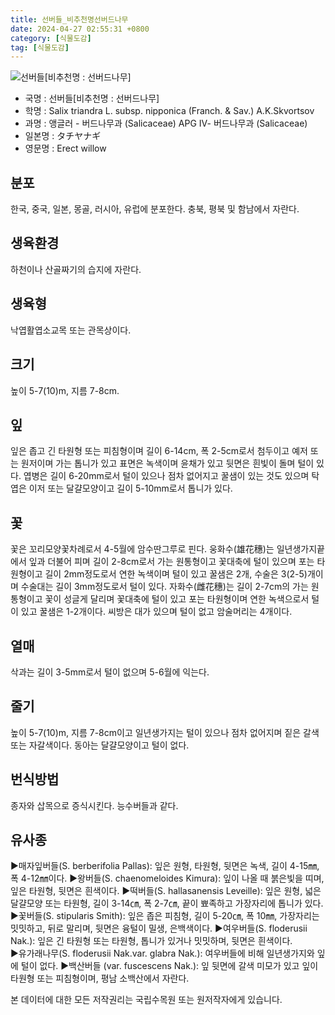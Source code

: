 ```yaml
---
title: 선버들_비추천명선버드나무
date: 2024-04-27 02:55:31 +0800
category: [식물도감]
tag: [식물도감]
---
```




![선버들[비추천명 : 선버드나무]](/fileUpload/plants/basic/Salicaceae/Salix/16900/1_th2.JPG)
- 국명 : 선버들[비추천명 : 선버드나무]
- 학명 : Salix triandra L. subsp. nipponica (Franch. & Sav.) A.K.Skvortsov
- 과명 : 앵글러 - 버드나무과 (Salicaceae) APG Ⅳ- 버드나무과 (Salicaceae)
- 일본명 : タチヤナギ
- 영문명 : Erect willow


## 분포
한국, 중국, 일본, 몽골, 러시아, 유럽에 분포한다. 충북, 평북 및 함남에서 자란다.
## 생육환경
하천이나 산골짜기의 습지에 자란다.
## 생육형
낙엽활엽소교목 또는 관목상이다.
## 크기
높이 5-7(10)m, 지름 7-8cm.
## 잎
잎은 좁고 긴 타원형 또는 피침형이며 길이 6-14cm, 폭 2-5cm로서 첨두이고 예저 또는 원저이며 가는 톱니가 있고 표면은 녹색이며 윤채가 있고 뒷면은 흰빛이 돌며 털이 있다. 엽병은 길이 6-20mm로서 털이 있으나 점차 없어지고 꿀샘이 있는 것도 있으며 탁엽은 이저 또는 달걀모양이고 길이 5-10mm로서 톱니가 있다.
## 꽃
꽃은 꼬리모양꽃차례로서 4-5월에 암수딴그루로 핀다. 웅화수(雄花穗)는 일년생가지끝에서 잎과 더불어 피며 길이 2-8cm로서 가는 원통형이고 꽃대축에 털이 있으며 포는 타원형이고 길이 2mm정도로서 연한 녹색이며 털이 있고 꿀샘은 2개, 수술은 3(2-5)개이며 수술대는 길이 3mm정도로서 털이 있다. 자화수(雌花穗)는 길이 2-7cm의 가는 원통형이고 꽃이 성글게 달리며 꽃대축에 털이 있고 포는 타원형이며 연한 녹색으로서 털이 있고 꿀샘은 1-2개이다. 씨방은 대가 있으며 털이 없고 암술머리는 4개이다.
## 열매
삭과는 길이 3-5mm로서 털이 없으며 5-6월에 익는다.
## 줄기
높이 5-7(10)m, 지름 7-8cm이고 일년생가지는 털이 있으나 점차 없어지며 짙은 갈색 또는 자갈색이다. 동아는 달걀모양이고 털이 없다.
## 번식방법
종자와 삽목으로 증식시킨다. 능수버들과 같다.
## 유사종
▶매자잎버들(S. berberifolia Pallas): 잎은 원형, 타원형, 뒷면은 녹색, 길이 4-15㎜, 폭 4-12㎜이다. ▶왕버들(S. chaenomeloides Kimura): 잎이 나올 때 붉은빛을 띠며, 잎은 타원형, 뒷면은 흰색이다. ▶떡버들(S. hallasanensis Leveille): 잎은 원형, 넓은 달걀모양 또는 타원형, 길이 3-14㎝, 폭 2-7㎝, 끝이 뾰족하고 가장자리에 톱니가 있다. ▶꽃버들(S. stipularis Smith): 잎은 좁은 피침형, 길이 5-20㎝, 폭 10㎜, 가장자리는 밋밋하고, 뒤로 말리며, 뒷면은 융털이 밀생, 은백색이다. ▶여우버들(S. floderusii Nak.): 잎은 긴 타원형 또는 타원형, 톱니가 있거나 밋밋하며, 뒷면은 흰색이다.    ▶유가래나무(S. floderusii Nak.var. glabra Nak.):  여우버들에 비해 일년생가지와 잎에 털이 없다. ▶백산버들 (var. fuscescens Nak.): 잎 뒷면에 갈색 미모가 있고 잎이 타원형 또는 피침형이며, 평남 소백산에서 자란다.






본 데이터에 대한 모든 저작권리는 국립수목원 또는 원저작자에게 있습니다.

